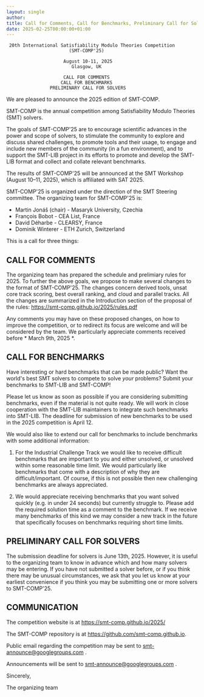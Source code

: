 ```yaml
---
layout: single
author:
title: Call for Comments, Call for Benchmarks, Preliminary Call for Solvers
date: 2025-02-25T00:00:00+01:00
---
```



     20th International Satisfiability Modulo Theories Competition
                           (SMT-COMP'25)

                         August 10-11, 2025
                            Glasgow, UK

                         CALL FOR COMMENTS
                        CALL FOR BENCHMARKS
                    PRELIMINARY CALL FOR SOLVERS


We are pleased to announce the 2025 edition of SMT-COMP.

SMT-COMP is the annual competition among Satisfiability Modulo
Theories (SMT) solvers.

The goals of SMT-COMP'25 are to encourage scientific advances in the
power and scope of solvers, to stimulate the community to explore and
discuss shared challenges, to promote tools and their usage, to engage
and include new members of the community (in a fun environment), and to
support the SMT-LIB project in its efforts to promote and develop the
SMT-LIB format and collect and collate relevant benchmarks.

The results of SMT-COMP'25 will be announced at the SMT Workshop
(August 10–11, 2025), which is affiliated with SAT 2025.

SMT-COMP'25 is organized under the direction of the SMT Steering
committee. The organizing team for SMT-COMP'25 is:

- Martin Jonáš (chair) - Masaryk University, Czechia
- François Bobot - CEA List, France
- David Déharbe - CLEARSY, France
- Dominik Winterer - ETH Zurich, Switzerland

This is a call for three things:


## CALL FOR COMMENTS

The organizing team has prepared the schedule and prelimiary rules for 2025.
To further the above goals, we propose to make several changes to the
format of SMT-COMP'25. The changes concern derived tools,
unsat core track scoring, best overall ranking, and cloud and
parallel tracks. All the changes are summarized in the Introduction
section of the proposal of the rules:
https://smt-comp.github.io/2025/rules.pdf

Any comments you may have on these proposed changes, on how to improve
the competition, or to redirect its focus are welcome and will be
considered by the team. We particularly appreciate comments received
before * March 9th, 2025 *.


## CALL FOR BENCHMARKS

Have interesting or hard benchmarks that can be made public? Want the
world's best SMT solvers to compete to solve *your* problems? Submit
your benchmarks to SMT-LIB and SMT-COMP!

Please let us know as soon as possible if you are considering
submitting benchmarks, even if the material is not quite ready. We
will work in close cooperation with the SMT-LIB maintainers to
integrate such benchmarks into SMT-LIB. The deadline for submission of
new benchmarks to be used in the 2025 competition is April 12.

We would also like to extend our call for benchmarks to include
benchmarks with some additional information:

1. For the Industrial Challenge Track we would like to receive
   difficult benchmarks that are important to you and either unsolved,
   or unsolved within some reasonable time limit. We would
   particularly like benchmarks that come with a description of why
   they are difficult/important. Of course, if this is not possible
   then new challenging benchmarks are always appreciated.

2. We would appreciate receiving benchmarks that you want solved
   quickly (e.g.  in under 24 seconds) but currently struggle to.
   Please add the required solution time as a comment to the
   benchmark. If we receive many benchmarks of this kind we may
   consider a new track in the future that specifically focuses on
   benchmarks requiring short time limits.


## PRELIMINARY CALL FOR SOLVERS

The submission deadline for solvers is June 13th, 2025.  However, it is
useful to the organizing team to know in advance which and how many
solvers may be entering. If you have not submitted a solver before,
or if you think there may be unusual circumstances, we ask that
you let us know at your earliest convenience if you think you may be
submitting one or more solvers to SMT-COMP'25.


## COMMUNICATION

The competition website is at
https://smt-comp.github.io/2025/

The SMT-COMP repository is at
https://github.com/smt-comp.github.io.

Public email regarding the competition may be sent to
smt-announce@googlegroups.com .

Announcements will be sent to smt-announce@googlegroups.com .


Sincerely,

The organizing team

